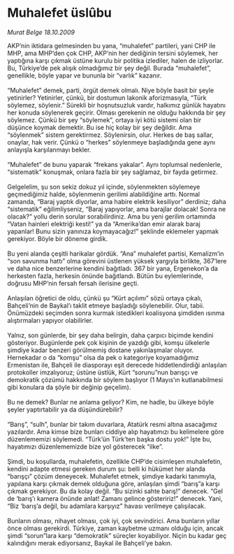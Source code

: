 # Muhalefet üslûbu

*Murat Belge 18.10.2009*

<div class="taraf_structure_2col_1zq">
<div class="margen_n">



 <p>AKP’nin iktidara gelmesinden bu yana, “muhalefet” partileri, yani CHP ile MHP, ama MHP’den çok CHP, AKP’nin her dediğinin tersini söylemek, her yaptığına karşı çıkmak üstüne kurulu bir politika izlediler, halen de izliyorlar. Bu, Türkiye’de pek alışık olmadığımız bir şey değil. Burada “muhalefet”, genellikle, böyle yapar ve bununla bir “varlık” kazanır. <br/><br/>“Muhalefet” demek, parti, örgüt demek olmalı. Niye böyle basit bir şeyle yetinirler? Yetinirler, çünkü, bir dostumun lakonik aforizmasıyla, “Türk söylemez, söylenir.” Sürekli bir hoşnutsuzluk vardır, halkımız günlük hayatını her konuda söylenerek geçirir. Olması gerekenin ne olduğu hakkında bir şey söylemez. Çünkü bir şey “söylemek”, ortaya iyi kötü sistemi olan bir düşünce koymak demektir. Bu ise hiç kolay bir şey değildir. Ama “söylenmek” sistem gerektirmez. Söylenirsin, olur. Herkes de baş sallar, onaylar, hak verir. Çünkü o “herkes” söylenmeye başladığında gene aynı anlayışla karşılanmayı bekler. <br/><br/>“Muhalefet” de bunu yaparak “frekans yakalar”. Aynı toplumsal nedenlerle, “sistematik” konuşmak, onlara fazla bir şey sağlamaz, bir fayda getirmez. <br/><br/>Gelgelelim, şu son sekiz dokuz yıl içinde, söylenmekten söylemeye geçmediğimiz halde, söylenmenin gerilimi alabildiğine arttı. Normal zamanda, “Baraj yaptık diyorlar, ama habire elektrik kesiliyor” derdiniz; daha “sistematik” eğilimliyseniz, “Baraj yapıyorlar, ama barajlar dolacak! Sonra ne olacak?” yollu derin sorular sorabilirdiniz. Ama bu yeni gerilim ortamında “Vatan hainleri elektriği kesti!” ya da “Amerika’dan emir alarak baraj yapanlar! Bunu sizin yanınıza koymayacağız!” şeklinde eklemeler yapmak gerekiyor. Böyle bir döneme girdik. <br/><br/>Bu yeni alanda çeşitli harikalar gördük. “Ana” muhalefet partisi, Kemalizm’in “son savunma hattı” olma görevini üstlenen yüksek yargıyla birlikte, 367’lere ve daha nice benzerlerine kendini bağıtladı. 367 bir yana, Ergenekon’a da herkesten fazla, herkesin önünde bağıtlandı. Bütün bu eylemlerinde, doğrusu MHP’nin fersah fersah ilerisine geçti. <br/><br/>Anlaşılan öğretici de oldu, çünkü şu “Kürt açılımı” sözü ortaya çıkalı, Bahçeli’nin de Baykal’ı taklit etmeye başladığı söylenebilir. Olur, tabii. Önümüzdeki seçimden sonra kurmak istedikleri koalisyona şimdiden ısınma alıştırmaları yapıyor olabilirler. <br/><br/>Yalnız, son günlerde, bir şey daha belirgin, daha çarpıcı biçimde kendini gösteriyor. Bugünlerde pek çok kişinin de yazdığı gibi, komşu ülkelerle şimdiye kadar benzeri görülmemiş dostane yakınlaşmalar oluyor. Hernekadar o da “komşu” olsa da pek o kategoriye koyamadığımız Ermenistan ile, Bahçeli ile diasporayı eşit derecede hiddetlendirdiği anlaşılan protokoller imzalıyoruz; üstüne üstlük, Kürt “sorunu”nun barışçı ve demokratik çözümü hakkında bir söylem başlıyor (1 Mayıs’ın kutlanabilmesi gibi konulara da şöyle bir değinip geçelim). <br/><br/>Bu ne demek? Bunlar ne anlama geliyor? Kim, ne hadle, bu ülkeye böyle şeyler yaptırtabilir ya da düşündürebilir? <br/><br/>“Barış”, “sulh”, bunlar bir takım duvarlara, Atatürk resmi altına asacağımız yazılardır. Ama kimse bize bunları ciddiye alıp hayatımızı bu kelimelere göre düzenlememizi söylemedi. “Türk’ün Türk’ten başka dostu yok!” İşte bu, hayatımızı düzenlememizde bize yol gösterecek “ilke”. <br/><br/>Şimdi, bu koşullarda, muhalefetin, özellikle CHP’de cisimleşen muhalefetin, kendini adapte etmesi gereken durum şu: belli ki hükümet her alanda “barışçı” çözüm deneyecek. Muhalefet etmek, şimdiye kadarki tanımıyla, yapılana karşı çıkmak demek olduğuna göre, anlaşılan şimdi “barış”a karşı çıkmak gerekiyor. Bu da kolay değil. “Bu sizinki sahte barış!” denecek. “Gel de ‘barış’ı kamera önünde anlat! Zamanı gelince gösteririz!” denecek. Yani, “Biz ‘barış’a değil, bu adamlara karşıyız” havası verilmeye çalışılacak. <br/><br/>Bunların olması, nihayet olması, çok iyi, çok sevindirici. Ama bunların yıllar önce olması gerekirdi. Türkiye, zaman kaybetme uzmanı olduğu için, ancak şimdi “sorun”lara karşı “demokratik” süreçler koyabiliyor. Niçin bu kadar geç kalındığını merak ediyorsanız, Baykal ile Bahçeli’ye bakın.</p>
<br/>
<br/>
<br/>



<br/>


<div id="taraf_not">
</div>

</div>


</div>
